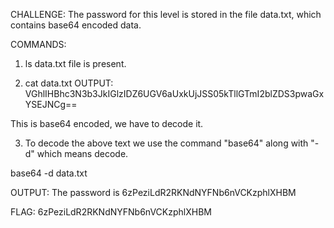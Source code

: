 CHALLENGE: The password for this level is stored in the file data.txt, which contains base64 encoded data.

COMMANDS: 
1. ls
data.txt file is present.

2. cat data.txt
OUTPUT: VGhlIHBhc3N3b3JkIGlzIDZ6UGV6aUxkUjJSS05kTllGTmI2blZDS3pwaGxYSEJNCg==

This is base64 encoded, we have to decode it.

3. To decode the above text we use the command "base64" along with "-d" which means decode.

base64 -d data.txt

OUTPUT: The password is 6zPeziLdR2RKNdNYFNb6nVCKzphlXHBM

FLAG: 6zPeziLdR2RKNdNYFNb6nVCKzphlXHBM 